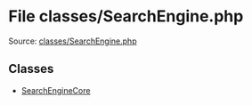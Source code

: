 File classes/SearchEngine.php
=========

Source: [classes/SearchEngine.php](https://github.com/PrestaShop/PrestaShop/blob/1.5.6.3/classes/SearchEngine.php)


Classes
-------

* [SearchEngineCore](class.SearchEngineCore.md)

